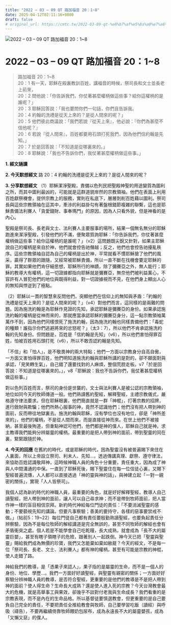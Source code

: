 ```yaml
---
title: "2022 – 03 – 09 QT 路加福音 20：1~8"
date: 2025-04-12T02:11:16+0800
draft: false
# original_url: https://cmtc.tw/2022-03-09-qt-%e8%b7%af%e5%8a%a0%e7%a6%8f%e9%9f%b3-20%ef%bc%9a18
---
```


![2022 – 03 – 09 QT 路加福音 20：1\~8](/images/qt.jpg   "2022 – 03 – 09 QT 路加福音 20：1\~8")

# 2022 – 03 – 09 QT 路加福音 20：1\~8

> 路加福音 20：1\~8  
> 20：1 有一天，耶穌在殿裏教訓百姓，講福音的時候，祭司長和文士並長老上前來，  
> 20：2 問他說：「你告訴我們，你仗著甚麼權柄做這些事？給你這權柄的是誰呢？」  
> 20：3 耶穌回答說：「我也要問你們一句話，你們且告訴我。  
> 20：4 約翰的洗禮是從天上來的？是從人間來的呢？」  
> 20：5 他們彼此商議說：「我們若說『從天上來』，他必說：『你們為甚麼不信他呢？』  
> 20：6 若說『從人間來』，百姓都要用石頭打死我們，因為他們信約翰是先知。」  
> 20：7 於是回答說：「不知道是從哪裏來的。」  
> 20：8 耶穌說：「我也不告訴你們，我仗著甚麼權柄做這些事。」

**1. 經文誦讀**

**2.  今天默想經文**
路 20：4 約翰的洗禮是從天上來的？是從人間來的呢？

**3. 分享默想經文**
（1）耶穌潔淨聖殿，責備以色列民把聖殿神聖的用途變質為圖利之所，而其中圖利最凶的，可能就是這群道貌岸然的宗教領袖。他們在表面上利用百姓獻祭機會，提供宗教上的服務，實則在私底下，層層剝削百姓藉以圖利。祭司長與這些宗教領袖在這其中，牽涉的利益掛勾有著盤根錯節複雜的聯繫，這也是耶穌責備法利賽人「貪愛錢財、事奉瑪門」的原因，因為人只看外貌，但是神看的是內心。

聖殿是祭司長、長老與文士、法利賽人主要服事的場所，結果一個無名無分的耶穌跑進來潔淨聖殿，引發他們的不滿，便聚眾質詢耶穌：「你告訴我們，你仗著甚麼權柄做這些事？給你這權柄的是誰呢？」（v2）這問題既尖銳又針對，如果主耶穌說自己的權柄是來自於神，他們就會控告祂僭越；反之，他們也會控告祂擾亂秩序。這些宗教領袖自認為自己的權柄是出於神，平常就看不慣耶穌搶了他們的風采，贏得了群眾的跟隨，又經常被耶穌責備，所以一直不斷在找機會要定耶穌的罪。其實如果他們肯仔細思想，耶穌所行的神蹟，除了彌賽亞之外，無人能行；耶穌的教導大有權柄，這一切證據都指向耶穌就是彌賽亞，無奈他們被利益薰心，不容許有人冒犯他們的地位與既得利益，對一切證據視而不見，在他們身上顯出人心的無知與悖逆到了極點。

（2）耶穌以一貫的智慧來反問他們，突顯他們在信仰上的無知與矛盾：「約翰的洗禮是從天上來的？是從人間來的呢？」（v4）對他們而言，這同樣的是兩難的問題。因為施洗約翰是為耶穌作見證的先知，承認耶穌是彌賽亞的身份。如果承認施洗約翰的權柄是從神而來的，那就應當承認耶穌的彌賽亞身分，這一點宗教領袖萬萬作不到，因為他們同樣恨死了施洗約翰，因為施洗約翰也同樣責備他們：「毒蛇的種類！誰指示你們逃避將來的忿怒呢？」（太3：7），所以他們不肯承認施洗約翰的先知身份。但問題是，百姓是「信約翰是先知」（v6），所以他們害怕得罪百姓，怕被百姓用石頭打死（v6），所以不敢否認約翰是先知。

「不信」和「怕人」，是不敬畏神的兩大特點；他們一方面以宗教身分自高自傲，一方面又害怕得罪百姓，他們明知道施洗約翰與耶穌所講的是對的，卻不願面對與承認，「見笑轉生氣」，自己錯了還要找對的人麻煩，整個荒腔走板。v7「於是回答說：不知道是從哪裏來的。」，v8「耶穌說：我也不告訴你們，我仗著甚麼權柄做這些事。」

對以色列百姓而言，祭司的身份是世襲的，文士與法利賽人是被公認的宗教領袖，地位如同今天的牧師傳道一般。他們熟讀舊約聖經，解釋聖經，主禮宗教儀式，嚴格遵守律法要求。但在耶穌眼裏，他們簡直就是一群「神棍」，打著宗教的招牌，進行斂財與欺騙；他們所熱心服事的神，竟然不認識他們；他們沒有把人帶到神的面前，反而帶往地獄裏去。施洗約翰與耶穌，沒有學位也沒有地位，卻是「神所差來的」，他們的權柄，不是從人間而來，而是直接從神而來。在世上他們不被接納，甚至最後殉道，但重點神認可他們，他們都是神的僕人，耶穌自己就是神。求主教導我們能夠分辨屬靈的權柄，最重要的是把人帶到神的面前，帶到聖靈的同在裏，緊緊跟隨於神。

**4. 今天的回應**
在舊約的時代，或是耶穌的時代，因為聖靈沒有被普遍賜下來住在人裏面，所以上帝設立祭司、利未人、先知…，透過傳講真理、獻祭、遵守律法，來協助百姓認識敬拜神，這時候神職人員的角色十分重要，責任重大，因為成了神與人中間溝通的中保。一直到了耶穌死後，賜下聖靈住在每一位信徒心裏，又賜下聖經普遍流傳，人人都可以直接透過「神的靈與神的話」，與神建立起「一對一親密的關係」，實現「人人皆祭司」。

我個人認為新約時代的神職人員，最重要的角色，就是好好解釋聖經，教導人自己讀聖經，把人帶到神的面前，讓人可以自己尋求神；而不是帶到牧師面前，把人當作神一樣的盲目相信崇拜。新約時代神給每位門徒的責任：「不要消滅聖靈的感動；不要藐視先知的講論。但要凡事察驗；善美的要持守，各樣的惡事要禁戒不做。」（帖前5：19\~22）每位門徒自己都有責任要殷勤熟讀聖經，也要負起責任分辨察驗，因為不是每位牧師的解經講道是完全無誤的，甚至不同牧師的解經也會有矛盾衝突之處。個人若是不能學會自己吃乾糧，長大成熟，就會成為「長不大的屬靈巨嬰」，甚至有瞎子領瞎子的危險，跟著別人一起跌倒。神今天已把「聖靈與聖靈」賜給我們成為無價的珍寶，我們又怎能棄如棄如敝屣？今天的經文，不是每一位「祭司長、長老、文士、法利賽人」都有神的權柄，甚至有可能是宗教的神棍，使人走錯了路。

神給我們的教導，是「憑果子來認人」，果子指的是屬靈的生命，而不是一個人的身份、地位、學歷…。我們一方面好好讀聖經，與聖靈有親密的關係；一方面好好察驗分辨神職人員的教導，是否符合聖經，更重要的是他們的教導是不是把人帶到神的面前？使人得生命？生命長大成熟？還是使人進入死的宗教？今天台灣教會最大的危機，就是高舉事工與果效，卻幾乎不談對付老我與生命成長？我們看重的是宗教表現，而不是內在的生命品格。所以基督徒要慎選教會，但更重要的是自己要負自己完全的責任，不要把責任全推給教會與牧師，自己要學習吃飯（讀經）與呼吸（禱告），不要再繼續倚靠牧師餵奶包尿布，成為永遠長不大的屬靈嬰孩，成為「又懶又惡」的僕人。
